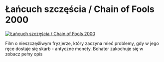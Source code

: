 Łańcuch szczęścia / Chain of Fools 2000 
=============
[![Łańcuch szczęścia / Chain of Fools 2000 ](http://vidos.pl/images/player.gif)](http://vidos.pl/ancuch-szczescia-chain-of-fools-2000)

 Film o nieszczęśliwym fryzjerze, który zaczyna mieć problemy, gdy w jego ręce dostaje się skarb - antyczne monety. Bohater zakochuje się w zobacz pełny opis

